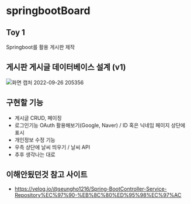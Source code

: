 # springbootBoard
## Toy 1
Springboot를 활용 게시판 제작

## 게시판 게시글 데이터베이스 설계 (v1)
![화면 캡처 2022-09-26 205356](https://user-images.githubusercontent.com/71891870/192281667-92061028-4c22-4be5-9412-dfc373958a61.png)

## 구현할 기능
* 게시글 CRUD, 페이징
* 로그인기능 OAuth 활용해보기(Google, Naver) / ID 혹은 닉네임 페이지 상단에 표시
* 개인정보 수정 기능 
* 우측 상단에 날씨 띄우기 / 날씨 API
* 추후 생각나는 대로 

## 이해안됬던것 참고 사이트
* https://velog.io/@seungho1216/Spring-BootController-Service-Repository%EC%97%90-%EB%8C%80%ED%95%98%EC%97%AC
